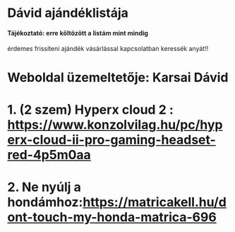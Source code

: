 # Dávid ajándéklistája
#### Tájékoztató: erre költözött a listám mint mindig 
érdemes frissíteni ajándék vásárlással kapcsolatban keressék anyát!!
# Weboldal üzemeltetője: Karsai Dávid





# 1. (2 szem) Hyperx cloud 2 : https://www.konzolvilag.hu/pc/hyperx-cloud-ii-pro-gaming-headset-red-4p5m0aa


# 2. Ne nyúlj a hondámhoz:https://matricakell.hu/dont-touch-my-honda-matrica-696

